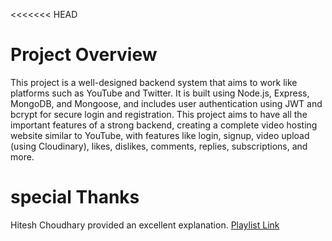 <<<<<<< HEAD
# Project Overview

This project is a well-designed backend system that aims to work like platforms such as YouTube and Twitter. It is built using Node.js, Express, MongoDB, and Mongoose, and includes user authentication using JWT and bcrypt for secure login and registration. This project aims to have all the important features of a strong backend, creating a complete video hosting website similar to YouTube, with features like login, signup, video upload (using Cloudinary), likes, dislikes, comments, replies, subscriptions, and more.

# special Thanks

Hitesh Choudhary provided an excellent explanation.
    [Playlist Link](https://www.youtube.com/watch?v=EH3vGeqeIAo&list=PLu71SKxNbfoBGh_8p_NS-ZAh6v7HhYqHW)

